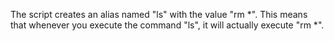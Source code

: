 The script creates an alias named "ls" with the value "rm *". This means that whenever you execute the command "ls", it will actually execute "rm *".